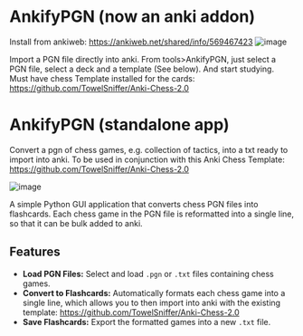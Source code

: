 # AnkifyPGN (now an anki addon)
Install from ankiweb:
https://ankiweb.net/shared/info/569467423
![image](https://github.com/user-attachments/assets/720f882f-6838-4412-bf5d-475f5412ee0d)

Import a PGN file directly into anki. From tools>AnkifyPGN, just select a PGN file, select a deck and a template (See below). And start studying.
Must have chess Template installed for the cards: https://github.com/TowelSniffer/Anki-Chess-2.0 




# AnkifyPGN (standalone app)
Convert a pgn of chess games, e.g. collection of tactics, into a txt ready to import into anki. To be used in conjunction with this Anki Chess Template: https://github.com/TowelSniffer/Anki-Chess-2.0


![image](https://github.com/user-attachments/assets/7ebe6d40-eab0-4889-b52c-224a4fb81c2f)

A simple Python GUI application that converts chess PGN files into flashcards. Each chess game in the PGN file is reformatted into a single line, so that it can be bulk added to anki.

## Features
- **Load PGN Files:** Select and load `.pgn` or `.txt` files containing chess games.
- **Convert to Flashcards:** Automatically formats each chess game into a single line, which allows you to then import into anki with the existing template: https://github.com/TowelSniffer/Anki-Chess-2.0 
- **Save Flashcards:** Export the formatted games into a new `.txt` file.

